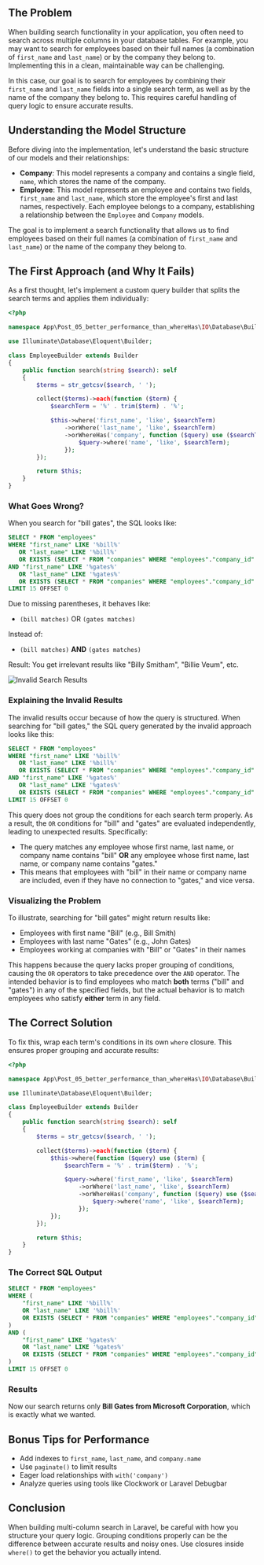 ## The Problem

When building search functionality in your application, you often need to search across multiple columns in your database tables. For example, you may want to search for employees based on their full names (a combination of `first_name` and `last_name`) or by the company they belong to. Implementing this in a clean, maintainable way can be challenging.

In this case, our goal is to search for employees by combining their `first_name` and `last_name` fields into a single search term, as well as by the name of the company they belong to. This requires careful handling of query logic to ensure accurate results.

## Understanding the Model Structure

Before diving into the implementation, let's understand the basic structure of our models and their relationships:

- **Company**: This model represents a company and contains a single field, `name`, which stores the name of the company.
- **Employee**: This model represents an employee and contains two fields, `first_name` and `last_name`, which store the employee's first and last names, respectively. Each employee belongs to a company, establishing a relationship between the `Employee` and `Company` models.

The goal is to implement a search functionality that allows us to find employees based on their full names (a combination of `first_name` and `last_name`) or the name of the company they belong to.

## The First Approach (and Why It Fails)

As a first thought, let's implement a custom query builder that splits the search terms and applies them individually:

```php
<?php

namespace App\Post_05_better_performance_than_whereHas\IO\Database\Builders;

use Illuminate\Database\Eloquent\Builder;

class EmployeeBuilder extends Builder
{
    public function search(string $search): self
    {
        $terms = str_getcsv($search, ' ');

        collect($terms)->each(function ($term) {
            $searchTerm = '%' . trim($term) . '%';

            $this->where('first_name', 'like', $searchTerm)
                ->orWhere('last_name', 'like', $searchTerm)
                ->orWhereHas('company', function ($query) use ($searchTerm) {
                    $query->where('name', 'like', $searchTerm);
                });
        });

        return $this;
    }
}
```

### What Goes Wrong?

When you search for "bill gates", the SQL looks like:

```sql
SELECT * FROM "employees" 
WHERE "first_name" LIKE '%bill%' 
   OR "last_name" LIKE '%bill%' 
   OR EXISTS (SELECT * FROM "companies" WHERE "employees"."company_id" = "companies"."id" AND "name" LIKE '%bill%') 
AND "first_name" LIKE '%gates%' 
   OR "last_name" LIKE '%gates%' 
   OR EXISTS (SELECT * FROM "companies" WHERE "employees"."company_id" = "companies"."id" AND "name" LIKE '%gates%') 
LIMIT 15 OFFSET 0
```

Due to missing parentheses, it behaves like:

- `(bill matches)` OR `(gates matches)`

Instead of:

- `(bill matches)` **AND** `(gates matches)`

Result: You get irrelevant results like "Billy Smitham", "Billie Veum", etc.

![Invalid Search Results](/images/multi-column-search-results-1.png)

### Explaining the Invalid Results

The invalid results occur because of how the query is structured. When searching for "bill gates," the SQL query generated by the invalid approach looks like this:

```sql
SELECT * FROM "employees" 
WHERE "first_name" LIKE '%bill%' 
   OR "last_name" LIKE '%bill%' 
   OR EXISTS (SELECT * FROM "companies" WHERE "employees"."company_id" = "companies"."id" AND "name" LIKE '%bill%') 
AND "first_name" LIKE '%gates%' 
   OR "last_name" LIKE '%gates%' 
   OR EXISTS (SELECT * FROM "companies" WHERE "employees"."company_id" = "companies"."id" AND "name" LIKE '%gates%') 
LIMIT 15 OFFSET 0
```

This query does not group the conditions for each search term properly. As a result, the `OR` conditions for "bill" and "gates" are evaluated independently, leading to unexpected results. Specifically:

- The query matches any employee whose first name, last name, or company name contains "bill" **OR** any employee whose first name, last name, or company name contains "gates."
- This means that employees with "bill" in their name or company name are included, even if they have no connection to "gates," and vice versa.

### Visualizing the Problem

To illustrate, searching for "bill gates" might return results like:

- Employees with first name "Bill" (e.g., Bill Smith)
- Employees with last name "Gates" (e.g., John Gates)
- Employees working at companies with "Bill" or "Gates" in their names

This happens because the query lacks proper grouping of conditions, causing the `OR` operators to take precedence over the `AND` operator. The intended behavior is to find employees who match **both** terms ("bill" and "gates") in any of the specified fields, but the actual behavior is to match employees who satisfy **either** term in any field.

## The Correct Solution

To fix this, wrap each term's conditions in its own `where` closure. This ensures proper grouping and accurate results:

```php
<?php

namespace App\Post_05_better_performance_than_whereHas\IO\Database\Builders;

use Illuminate\Database\Eloquent\Builder;

class EmployeeBuilder extends Builder
{
    public function search(string $search): self
    {
        $terms = str_getcsv($search, ' ');

        collect($terms)->each(function ($term) {
            $this->where(function ($query) use ($term) {
                $searchTerm = '%' . trim($term) . '%';

                $query->where('first_name', 'like', $searchTerm)
                    ->orWhere('last_name', 'like', $searchTerm)
                    ->orWhereHas('company', function ($query) use ($searchTerm) {
                        $query->where('name', 'like', $searchTerm);
                    });
            });
        });

        return $this;
    }
}
```

### The Correct SQL Output

```sql
SELECT * FROM "employees" 
WHERE (
    "first_name" LIKE '%bill%' 
    OR "last_name" LIKE '%bill%' 
    OR EXISTS (SELECT * FROM "companies" WHERE "employees"."company_id" = "companies"."id" AND "name" LIKE '%bill%')
) 
AND (
    "first_name" LIKE '%gates%' 
    OR "last_name" LIKE '%gates%' 
    OR EXISTS (SELECT * FROM "companies" WHERE "employees"."company_id" = "companies"."id" AND "name" LIKE '%gates%')
)
LIMIT 15 OFFSET 0
```

### Results

Now our search returns only **Bill Gates from Microsoft Corporation**, which is exactly what we wanted.

## Bonus Tips for Performance

- Add indexes to `first_name`, `last_name`, and `company.name`
- Use `paginate()` to limit results
- Eager load relationships with `with('company')`
- Analyze queries using tools like Clockwork or Laravel Debugbar

## Conclusion

When building multi-column search in Laravel, be careful with how you structure your query logic. Grouping conditions properly can be the difference between accurate results and noisy ones. Use closures inside `where()` to get the behavior you actually intend.

